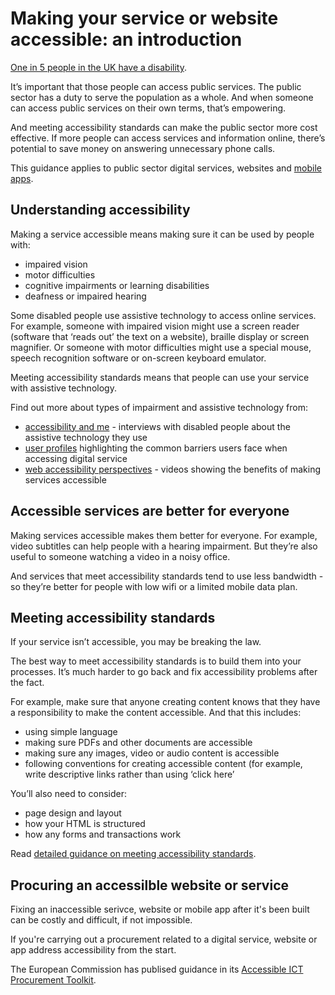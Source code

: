 # Making your service or website accessible: an introduction

[One in 5 people in the UK have a disability](https://www.gov.uk/government/statistics/disability-facts-and-figures).

It’s important that those people can access public services. The public sector has a duty to serve the population as a whole. And when someone can access public services on their own terms, that’s empowering.

And meeting accessibility standards can make the public sector more cost effective. If more people can access services and information online, there’s potential to save money on answering unnecessary phone calls.

This guidance applies to public sector digital services, websites and [mobile apps](https://www.gov.uk/service-manual/technology/working-with-mobile-technology).

## Understanding accessibility

Making a service accessible means making sure it can be used by people with:

- impaired vision
- motor difficulties
- cognitive impairments or learning disabilities
- deafness or impaired hearing

Some disabled people use assistive technology to access online services. For example, someone with impaired vision might use a screen reader (software that ‘reads out’ the text on a website), braille display or screen magnifier. Or someone with motor difficulties might use a special mouse, speech recognition software or on-screen keyboard emulator.

Meeting accessibility standards means that people can use your service with assistive technology.

Find out more about types of impairment and assistive technology from:

- [accessibility and me](https://accessibility.blog.gov.uk/category/accessibility-and-me/) - interviews with disabled people about the assistive technology they use
- [user profiles](https://www.gov.uk/government/publications/understanding-disabilities-and-impairments-user-profiles) highlighting the common barriers users face when accessing digital service
- [web accessibility perspectives](https://www.w3.org/WAI/perspective-videos/) - videos showing the benefits of making services accessible

## Accessible services are better for everyone

Making services accessible makes them better for everyone. For example, video subtitles can help people with a hearing impairment. But they’re also useful to someone watching a video in a noisy office.

And services that meet accessibility standards tend to use less bandwidth - so they’re better for people with low wifi or a limited mobile data plan.

## Meeting accessibility standards

If your service isn’t accessible, you may be breaking the law.

The best way to meet accessibility standards is to build them into your processes. It’s much harder to go back and fix accessibility problems after the fact.

For example, make sure that anyone creating content knows that they have a responsibility to make the content accessible. And that this includes:

- using simple language
- making sure PDFs and other documents are accessible
- making sure any images, video or audio content is accessible 
- following conventions for creating accessible content (for example, write descriptive links rather than using ‘click here’ 

You’ll also need to consider:

- page design and layout
- how your HTML is structured
- how any forms and transactions work

Read [detailed guidance on meeting accessibility standards](https://stephengill.github.io/a11y-guidance.github.io/meeting-standards.html).

## Procuring an accessilble website or service

Fixing an inaccessible serivce, website or mobile app after it's been built can be costly and difficult, if not impossible.

If you're carrying out a procurement related to a digital service, website or app address accessibility from the start.

The European Commission has publised guidance in its [Accessible ICT Procurement Toolkit](http://mandate376.standards.eu/).
